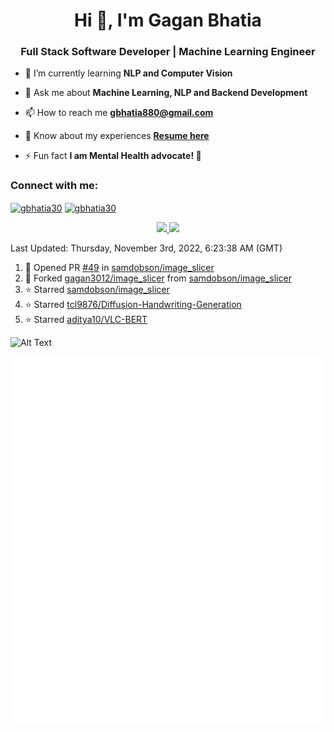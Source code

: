 <h1 align="center">Hi 👋, I'm Gagan Bhatia</h1>
<h3 align="center">Full Stack Software Developer | Machine Learning Engineer</h3>

- 🌱 I’m currently learning **NLP and Computer Vision**

- 💬 Ask me about **Machine Learning, NLP and Backend Development**

- 📫 How to reach me **gbhatia880@gmail.com**

- 📄 Know about my experiences [**Resume here**](https://drive.google.com/file/d/1VebQQLX8_SjgyhgccZByyDmtsXevF4Zf/view?usp=sharing)

- ⚡ Fun fact **I am Mental Health advocate! 🧠**

<h3 align="left">Connect with me:</h3>
<p align="left">
<a href="https://twitter.com/gbhatia30" target="blank"><img align="center" src="https://cdn.jsdelivr.net/npm/simple-icons@3.0.1/icons/twitter.svg" alt="gbhatia30" height="30" width="40" /></a>
<a href="https://linkedin.com/in/gbhatia30" target="blank"><img align="center" src="https://cdn.jsdelivr.net/npm/simple-icons@3.0.1/icons/linkedin.svg" alt="gbhatia30" height="30" width="40" /></a>
</p>

<p align="center">
<a href="https://github-readme-stats.vercel.app/api?username=gagan3012&count_private=true&show_icons=true&include_all_commits=false&hide_border=true&hide_title=true">
  <img width="48%"  src="https://github-readme-stats.vercel.app/api?username=gagan3012&count_private=true&show_icons=true&include_all_commits=false&hide_border=true&hide_title=true" />
</a>
<a href="https://github-readme-streak-stats.herokuapp.com/?user=gagan3012&hide_border=true">
  <img width="48%"  src="https://github-readme-streak-stats.herokuapp.com/?user=gagan3012&hide_border=true" />
</a>
</p>

<!--RECENT_ACTIVITY:last_update-->
Last Updated: Thursday, November 3rd, 2022, 6:23:38 AM (GMT)
<!--RECENT_ACTIVITY:last_update_end-->
<!--RECENT_ACTIVITY:start-->

1. 💪 Opened PR [#49](https://github.com/samdobson/image_slicer/pull/49) in [samdobson/image_slicer](https://github.com/samdobson/image_slicer)
2. 🔱 Forked [gagan3012/image_slicer](https://github.com/gagan3012/image_slicer) from [samdobson/image_slicer](https://github.com/samdobson/image_slicer)
3. ⭐ Starred [samdobson/image_slicer](https://github.com/samdobson/image_slicer)
4. ⭐ Starred [tcl9876/Diffusion-Handwriting-Generation](https://github.com/tcl9876/Diffusion-Handwriting-Generation)
5. ⭐ Starred [aditya10/VLC-BERT](https://github.com/aditya10/VLC-BERT)
<!--RECENT_ACTIVITY:end-->

![Alt Text](https://github.com/gagan3012/gagan3012/blob/output/github-contribution-grid-snake.gif)

![Metrics](https://github.com/gagan3012/gagan3012/blob/main/github-metrics.svg)
